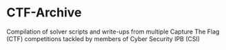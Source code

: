 # CTF-Archive
Compilation of solver scripts and write-ups from multiple Capture The Flag (CTF) competitions tackled by members of Cyber Security IPB (CSI)
